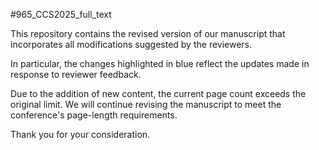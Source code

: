 #965_CCS2025_full_text

This repository contains the revised version of our manuscript that incorporates all modifications suggested by the reviewers. 

In particular, the changes highlighted in blue reflect the updates made in response to reviewer feedback.

Due to the addition of new content, the current page count exceeds the original limit. We will continue revising the manuscript to meet the conference's page-length requirements.

Thank you for your consideration.
